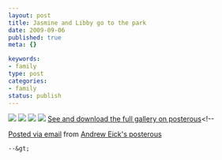 ```yaml
--- 
layout: post
title: Jasmine and Libby go to the park
date: 2009-09-06
published: true
meta: {}

keywords: 
- family
type: post
categories: 
- family
status: publish
---
```

[![](http://media.eick.us/2011/05/IMG_0452.jpg.scaled.500.jpg)](http://posterous.com/getfile/files.posterous.com/andreweick/N3hfLzrD9SsfraDDd2oc3hmSkvvSUTQI4EPLfcKoVcV2bLnjRfo8samUGNyv/IMG_0452.jpg.scaled.1000.jpg) [![](http://media.eick.us/2011/05/IMG_0447.jpg.scaled.500.jpg)](http://posterous.com/getfile/files.posterous.com/andreweick/lkqt33XdzHeokJSPZ96t5op9Rqebqib4fZfHsO0EMqtepwNLr3DMLDHY1jbM/IMG_0447.jpg.scaled.1000.jpg) [![](http://media.eick.us/2011/05/IMG_0443.jpg.scaled.500.jpg)](http://posterous.com/getfile/files.posterous.com/andreweick/EfUifwWmIX3mMsF6RoMBsIO8Ykeoxy8u2OIIEbjobTE5l74vRNqbazaOt14a/IMG_0443.jpg.scaled.1000.jpg) [![](http://media.eick.us/2011/05/IMG_0444.jpg.scaled.500.jpg)](http://posterous.com/getfile/files.posterous.com/andreweick/H5mjiXVYJ5UTv8QXpcxjqdQjF7jXZjaiYjqivtwTg2GtKkEYSVwvq96lBAPr/IMG_0444.jpg.scaled.1000.jpg) [See and download the full gallery on posterous](http://posterous.andyeick.com/jasmine-and-libby-go-to-the-park)&lt;!--  

  [Posted via email](http://posterous.com)   from [Andrew Eick's posterous](http://posterous.andyeick.com/jasmine-and-libby-go-to-the-park)  

    --&gt;
